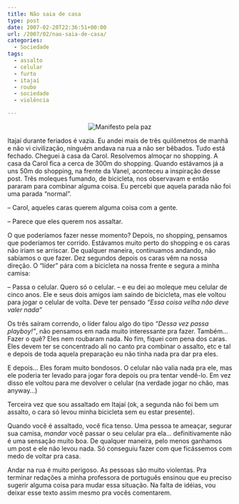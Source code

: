 ```yaml
---
title: Não saia de casa
type: post
date: 2007-02-20T22:36:51+00:00
url: /2007/02/nao-saia-de-casa/
categories:
  - Sociedade
tags:
  - assalto
  - celular
  - furto
  - itajaí
  - roubo
  - sociedade
  - violência

---
```

<p style="text-align:center;">
  <img src='https://i1.wp.com/tiagomadeira.com/wp-content/uploads/2007/02/200px-stopessaismanif.jpg?w=604' alt='Manifesto pela paz' data-recalc-dims="1" />
</p>

Itajaí durante feriados é vazia. Eu andei mais de três quilômetros de manhã e não vi civilização, ninguém andava na rua a não ser bêbados. Tudo está fechado. Cheguei à casa da Carol. Resolvemos almoçar no shopping. A casa da Carol fica a cerca de 300m do shopping. Quando estávamos já a uns 50m do shopping, na frente da Vanel, aconteceu a inspiração desse post. Três moleques fumando, de bicicleta, nos observavam e então pararam para combinar alguma coisa. Eu percebi que aquela parada não foi uma parada “normal”.

– Carol, aqueles caras querem alguma coisa com a gente.

– Parece que eles querem nos assaltar.

O que poderíamos fazer nesse momento? Depois, no shopping, pensamos que poderíamos ter corrido. Estávamos muito perto do shopping e os caras não iriam se arriscar. De qualquer maneira, continuamos andando, não sabíamos o que fazer. Dez segundos depois os caras vêm na nossa direção. O “líder” pára com a bicicleta na nossa frente e segura a minha camisa:

– Passa o celular. Quero só o celular. – e eu dei ao moleque meu celular de cinco anos. Ele e seus dois amigos iam saindo de bicicleta, mas ele voltou para jogar o celular de volta. Deve ter pensado _“Essa coisa velha não deve valer nada”_

Os três saíram correndo, o líder falou algo do tipo _“Dessa vez passa playboy!”_, não pensamos em nada muito interessante pra fazer. Também… Fazer o quê? Eles nem roubaram nada. No fim, fiquei com pena dos caras. Eles devem ter se concentrado ali no canto pra combinar o assalto, etc e tal e depois de toda aquela preparação eu não tinha nada pra dar pra eles.

E depois… Eles foram muito bondosos. O celular não valia nada pra ele, mas ele poderia ter levado para jogar fora depois ou pra tentar vendê-lo. Em vez disso ele voltou para me devolver o celular (na verdade jogar no chão, mas anyway…)

Terceira vez que sou assaltado em Itajaí (ok, a segunda não foi bem um assalto, o cara só levou minha bicicleta sem eu estar presente).

Quando você é assaltado, você fica tenso. Uma pessoa te ameaçar, segurar sua camisa, _mandar_ você passar o seu celular pra ela… definitivamente não é uma sensação muito boa. De qualquer maneira, pelo menos ganhamos um post e ele não levou nada. Só conseguiu fazer com que ficássemos com medo de voltar pra casa.

Andar na rua é muito perigoso. As pessoas são muito violentas. Pra terminar redações a minha professora de português ensinou que eu preciso sugerir alguma coisa para mudar essa situação. Na falta de idéias, vou deixar esse texto assim mesmo pra vocês comentarem.

